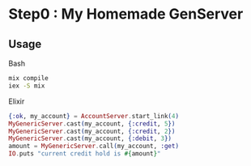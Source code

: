 # Step0 : My Homemade GenServer

## Usage
Bash
```bash
mix compile
iex -S mix
```

Elixir
```elixir
{:ok, my_account} = AccountServer.start_link(4)
MyGenericServer.cast(my_account, {:credit, 5})
MyGenericServer.cast(my_account, {:credit, 2})
MyGenericServer.cast(my_account, {:debit, 3})
amount = MyGenericServer.call(my_account, :get)
IO.puts "current credit hold is #{amount}"
```

